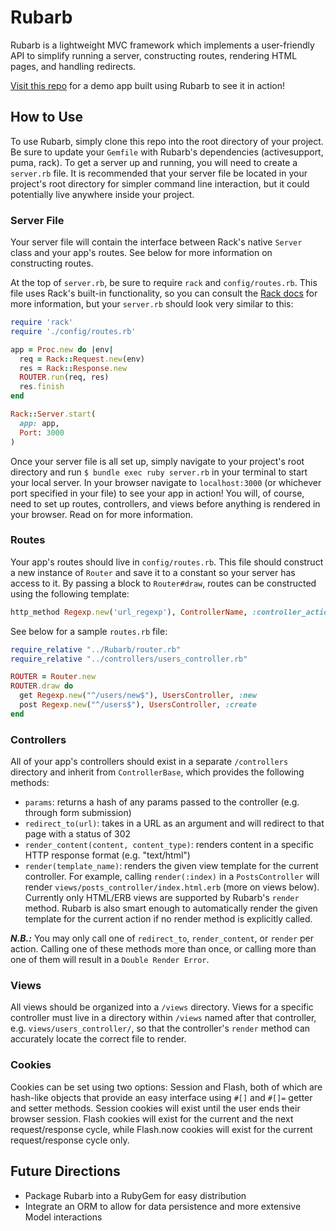 # Rubarb

Rubarb is a lightweight MVC framework which implements a user-friendly API to simplify running a server, constructing routes, rendering HTML pages, and handling redirects.

[Visit this repo](https://github.com/jamesball27/rubarb-demo) for a demo app built using Rubarb to see it in action!

## How to Use

To use Rubarb, simply clone this repo into the root directory of your project. Be sure to update your `Gemfile` with Rubarb's dependencies (activesupport, puma, rack). To get a server up and running, you will need to create a `server.rb` file. It is recommended that your server file be located in your project's root directory for simpler command line interaction, but it could potentially live anywhere inside your project.

### Server File

Your server file will contain the interface between Rack's native `Server` class and your app's routes. See below for more information on constructing routes.

At the top of `server.rb`, be sure to require `rack` and `config/routes.rb`. This file uses Rack's built-in functionality, so you can consult the [Rack docs](http://www.rubydoc.info/gems/rack/Rack) for more information, but your `server.rb` should look very similar to this:

```ruby
require 'rack'
require './config/routes.rb'

app = Proc.new do |env|
  req = Rack::Request.new(env)
  res = Rack::Response.new
  ROUTER.run(req, res)
  res.finish
end

Rack::Server.start(
  app: app,
  Port: 3000
)
```

Once your server file is all set up, simply navigate to your project's root directory and run
`$ bundle exec ruby server.rb` in your terminal to start your local server. In your browser navigate to `localhost:3000` (or whichever port specified in your file) to see your app in action! You will, of course, need to set up routes, controllers, and views before anything is rendered in your browser. Read on for more information.

### Routes
Your app's routes should live in `config/routes.rb`. This file should construct a new instance of `Router` and save it to a constant so your server has access to it. By passing a block to `Router#draw`, routes can be constructed using the following template:
```ruby
http_method Regexp.new('url_regexp'), ControllerName, :controller_action
```
See below for a sample `routes.rb` file:

```ruby
require_relative "../Rubarb/router.rb"
require_relative "../controllers/users_controller.rb"

ROUTER = Router.new
ROUTER.draw do
  get Regexp.new("^/users/new$"), UsersController, :new
  post Regexp.new("^/users$"), UsersController, :create
end
```

### Controllers
All of your app's controllers should exist in a separate `/controllers` directory and inherit from `ControllerBase`, which provides the following methods:

* `params`: returns a hash of any params passed to the controller (e.g. through form submission)
* `redirect_to(url)`: takes in a URL as an argument and will redirect to that page with a status of 302
* `render_content(content, content_type)`: renders content in a specific HTTP response format (e.g. "text/html")
* `render(template_name)`: renders the given view template for the current controller. For example, calling `render(:index)` in a `PostsController` will render `views/posts_controller/index.html.erb` (more on views below). Currently only HTML/ERB views are supported by Rubarb's `render` method. Rubarb is also smart enough to automatically render the given template for the current action if no render method is explicitly called.

__*N.B.:*__ You may only call one of `redirect_to`, `render_content`, or `render` per action. Calling one of these methods more than once, or calling more than one of them will result in a `Double Render Error`.

### Views
All views should be organized into a `/views` directory. Views for a specific controller must live in a directory within `/views` named after that controller, e.g. `views/users_controller/`, so that the controller's `render` method can accurately locate the correct file to render.

### Cookies
Cookies can be set using two options: Session and Flash, both of which are hash-like objects that provide an easy interface using `#[]` and `#[]=` getter and setter methods. Session cookies will exist until the user ends their browser session. Flash cookies will exist for the current and the next request/response cycle, while Flash.now cookies will exist for the current request/response cycle only.

## Future Directions
* Package Rubarb into a RubyGem for easy distribution
* Integrate an ORM to allow for data persistence and more extensive Model interactions

